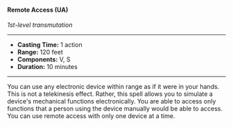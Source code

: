 #### Remote Access (UA)
*1st-level transmutation*
___
- **Casting Time:** 1 action
- **Range:** 120 feet
- **Components:** V, S
- **Duration:** 10 minutes
___
You can use any electronic device within range as if it were in your hands. This is not a telekinesis effect. Rather, this spell allows you to simulate a device's mechanical functions electronically. You are able to access only functions that a person using the device manually would be able to access. You can use remote access with only one device at a time.